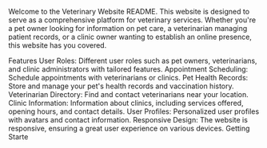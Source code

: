 Welcome to the Veterinary Website README. This website is designed to serve as a comprehensive platform for veterinary services. Whether you're a pet owner looking for information on pet care, a veterinarian managing patient records, or a clinic owner wanting to establish an online presence, this website has you covered.

Features
User Roles: Different user roles such as pet owners, veterinarians, and clinic administrators with tailored features.
Appointment Scheduling: Schedule appointments with veterinarians or clinics.
Pet Health Records: Store and manage your pet's health records and vaccination history.
Veterinarian Directory: Find and contact veterinarians near your location.
Clinic Information: Information about clinics, including services offered, opening hours, and contact details.
User Profiles: Personalized user profiles with avatars and contact information.
Responsive Design: The website is responsive, ensuring a great user experience on various devices.
Getting Starte
